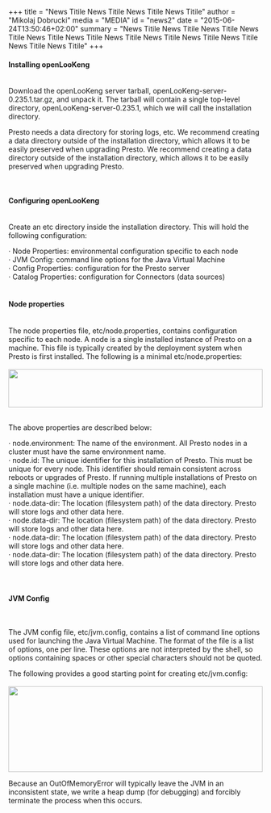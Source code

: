 +++
title = "News Titile News Titile News Titile News Titile"
author = "Mikolaj Dobrucki"
media = "MEDIA"
id = "news2"
date = "2015-06-24T13:50:46+02:00"
summary = "News Titile News Titile News Titile News Titile News Titile News Titile News Titile News Titile News Titile News Titile News Titile News Titile"
+++

#### Installing openLooKeng
<br />
Download the openLooKeng server tarball, openLooKeng-server-0.235.1.tar.gz, and unpack it. The tarball will contain a single top-level directory, openLooKeng-server-0.235.1, which we will call the installation directory.

Presto needs a data directory for storing logs, etc. We recommend creating a data directory outside of the installation directory, which allows it to be easily preserved when upgrading Presto. We recommend creating a data directory outside of the installation directory, which allows it to be easily preserved when upgrading Presto.

<br />

#### Configuring openLooKeng
<br />
Create an etc directory inside the installation directory. This will hold the following configuration:

· Node Properties: environmental configuration specific to each node<br />
· JVM Config: command line options for the Java Virtual Machine<br />
· Config Properties: configuration for the Presto server<br />
· Catalog Properties: configuration for Connectors (data sources)<br /><br />

#### Node properties
<br />
The node properties file, etc/node.properties, contains configuration specific to each node. A node is a single installed instance of Presto on a machine. This file is typically created by the deployment system when Presto is first installed. The following is a minimal etc/node.properties:
<br />
<br />
<img src='../../../img/news_single/1.png' style="height:76px; width:100%">
<br />
<br />

The above properties are described below:

· node.environment: The name of the environment. All Presto nodes in a cluster must have the same environment name.<br />
· node.id: The unique identifier for this installation of Presto. This must be unique for every node. This identifier should remain consistent across reboots or upgrades of Presto. If running multiple installations of Presto on a single machine (i.e. multiple nodes on the same machine), each installation must have a unique identifier.<br />
· node.data-dir: The location (filesystem path) of the data directory. Presto will store logs and other data here.<br />
· node.data-dir: The location (filesystem path) of the data directory. Presto will store logs and other data here.<br />
· node.data-dir: The location (filesystem path) of the data directory. Presto will store logs and other data here.<br />
· node.data-dir: The location (filesystem path) of the data directory. Presto will store logs and other data here.<br /><br /><br />


#### JVM Config
<br />

The JVM config file, etc/jvm.config, contains a list of command line options used for launching the Java Virtual Machine. The format of the file is a list of options, one per line. These options are not interpreted by the shell, so options containing spaces or other special characters should not be quoted.<br />

The following provides a good starting point for creating etc/jvm.config:
<br />
<br />
<img src='../../../img/news_single/2.png' style="height:170px; width:100%">

Because an OutOfMemoryError will typically leave the JVM in an inconsistent state, we write a heap dump (for debugging) and forcibly terminate the process when this occurs.
<br />
<br />
<br />
<br />
<br />
<br />
<br />